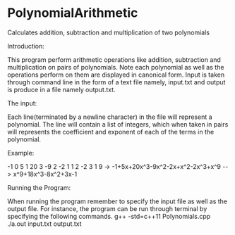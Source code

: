 # PolynomialArithmetic
Calculates addition, subtraction and multiplication of two polynomials

Introduction:

This program perform arithmetic operations like addition, subtraction and multiplication on pairs of polynomials. Note each polynomial as well as the operations perform on them are displayed in canonical form. Input is taken through command line in the form of a text file namely, input.txt and output is produce in a file namely output.txt.

The input:

Each line(terminated by a newline character) in the file will represent a polynomial.
The line will contain a list of integers, which when taken in pairs will represents the coefficient and exponent of each of the terms in the polynomial.

Example:

-1 0 5 1 20 3 -9 2 -2 1 1 2 -2 3 1 9 -> -1+5x+20x^3-9x^2-2x+x^2-2x^3+x^9
--> x^9+18x^3-8x^2+3x-1
 
Running the Program:

When running the program remember to specify the input file as well as the output file.
For instance, the program can be run through terminal by specifying the following commands.
g++ -std=c++11 Polynomials.cpp
./a.out input.txt output.txt

 
